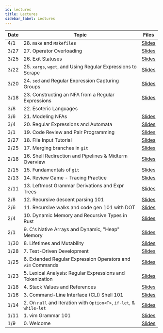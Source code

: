 ```yaml
---
id: lectures
title: Lectures
sidebar_label: Lectures
---
```


| Date  | Topic                                                               | Files                                               |
|-------|---------------------------------------------------------------------|-----------------------------------------------------|
| 4/1   | 28. `make` and `Makefile`s                                          | [Slides](/docs/lec/28-make-and-makefiles.pdf)       |
| 3/27  | 27. Operator Overloading                                            | [Slides](/docs/lec/27-operator-overloading.pdf)     |
| 3/25  | 26. Exit Statuses                                                   | [Slides](/docs/lec/26-exit-statuses.pdf)            |
| 3/22  | 25. `xargs`, `wget`, and Using Regular Expressions to Scrape        | [Slides](/docs/lec/25-xargs-and-regex-scraping.pdf) |
| 3/20  | 24. `sed` and Regular Expression Capturing Groups                   | [Slides](/docs/lec/24-sed-and-capturing-groups.pdf) |
| 3/18  | 23. Constructing an NFA from a Regular Expressions                  | [Slides](/docs/lec/23-nfa-construction.pdf)         |
| 3/8   | 22. Esoteric Languages                                              |                                                     |
| 3/6   | 21. Modeling NFAs                                                   | [Slides](/docs/lec/21-modeling-nfas.pdf)            |
| 3/4   | 20. Regular Expressions and Automata                                | [Slides](/docs/lec/20-regexpr-and-automata.pdf)     |
| 3/1   | 19. Code Review and Pair Programming                                | [Slides](/docs/lec/19-code-review-pair-programming.pdf)|
| 2/27  | 18. File Input Tutorial                                             | [Slides](/docs/lec/18-file-input-tutorial.pdf)      |
| 2/25  | 17. Merging branches in `git`                                       | [Slides](/docs/lec/17-git-merging.pdf)              |
| 2/18  | 16. Shell Redirection and Pipelines & Midterm Overview              | [Slides](/docs/lec/16-shell-redirection-pipes.pdf)  |
| 2/15  | 15. Fundamentals of `git`                                           | [Slides](/docs/lec/15-git-fundamentals.pdf)         |
| 2/13  | 14. Review Game - Tracing Practice                                  | [Slides](/docs/lec/14-tracing-practice.pdf)         |
| 2/11  | 13. Leftmost Grammar Derivations and Expr Trees                     | [Slides](/docs/lec/13-leftmost-derivations-expr.pdf)|
| 2/8   | 12. Recursive descent parsing 101                                   | [Slides](/docs/lec/12-recursive-descent-parsing.pdf)|
| 2/6   | 11. Recursive walks and code gen 101 with DOT                       | [Slides](/docs/lec/11-recursive-walks-code-gen.pdf) |
| 2/4   | 10. Dynamic Memory and Recursive Types in Rust                      | [Slides](/docs/lec/10-rust-recursive-types.pdf)     |
| 2/1   | 9. C's Native Arrays and Dynamic, "Heap" Memory                     | [Slides](/docs/lec/09-arrays-and-the-heap.pdf)      |
| 1/30  | 8. Lifetimes and Mutability                                         | [Slides](/docs/lec/08-lifetimes-mutability.pdf)     |
| 1/28  | 7. Test-Driven Development                                          | [Slides](/docs/lec/07-tdd.pdf)                      |
| 1/25  | 6. Extended Regular Expression Operators and `vim` Commands         | [Slides](/docs/lec/06-more-regex-and-vim.pdf)       |
| 1/23  | 5. Lexical Analysis: Regular Expressions and Tokenization           | [Slides](/docs/lec/05-regex-n-tokens.pdf)           |
| 1/18  | 4. Stack Values and References 			                          | [Slides](/docs/lec/04-stack-vals-refs.pdf)          |
| 1/16  | 3. Command-Line Interface (CLI) Shell 101      		              | [Slides](/docs/lec/03-the-shell.pdf)	            |
| 1/14  | 2. On `null` and Iteration with `Option<T>`, `if-let`, & `while-let`| [Slides](/docs/lec/02-options-iterators.pdf)        |
| 1/11  | 1. vim Grammar 101                                                  | [Slides](/docs/lec/01-vim.pdf)                      |
| 1/9   | 0. Welcome                                                          | [Slides](/docs/lec/00-welcome.pdf)                  |
